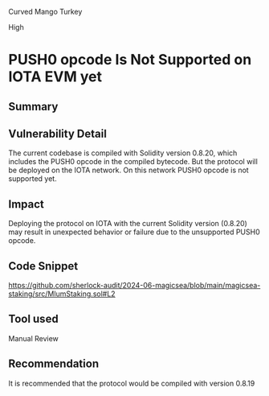 Curved Mango Turkey

High

# PUSH0 opcode Is Not Supported on IOTA EVM yet

## Summary

## Vulnerability Detail
The current codebase is compiled with Solidity version 0.8.20, which includes the PUSH0 opcode in the compiled bytecode.  But the protocol will be deployed on the IOTA network. On this network PUSH0 opcode is not supported yet.

## Impact
Deploying the protocol on IOTA with the current Solidity version (0.8.20) may result in unexpected behavior or failure due to the unsupported PUSH0 opcode.

## Code Snippet
https://github.com/sherlock-audit/2024-06-magicsea/blob/main/magicsea-staking/src/MlumStaking.sol#L2

## Tool used

Manual Review

## Recommendation
It is recommended that the protocol would be compiled with version 0.8.19